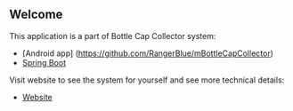 ## Welcome
This application is a part of Bottle Cap Collector system:<br />
* [Android app] (https://github.com/RangerBlue/mBottleCapCollector)
* [Spring Boot](https://github.com/RangerBlue/BottleCapCollector/)

Visit website to see the system for yourself and see more technical details:<br />
* [Website](https://rangerblue.github.io/bottle-cap-collector-front/)
